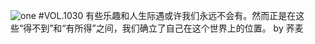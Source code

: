![one](http://image.wufazhuce.com/Fp656EcB4cPiyXRKr3WWnzHFjumN)
#VOL.1030
有些乐趣和人生际遇或许我们永远不会有。然而正是在这些“得不到”和“有所得”之间，我们确立了自己在这个世界上的位置。 by 荞麦